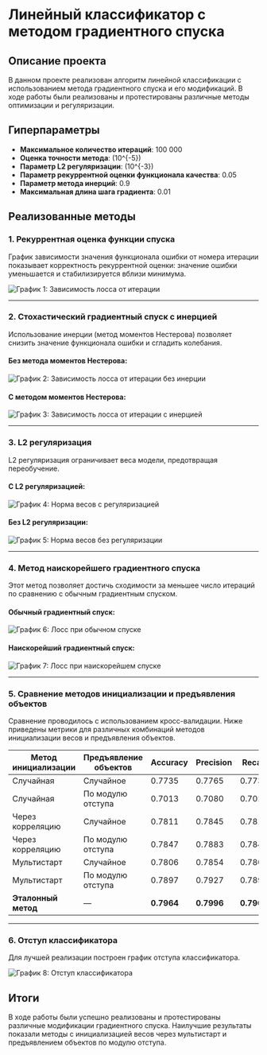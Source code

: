 # Линейный классификатор с методом градиентного спуска

## Описание проекта

В данном проекте реализован алгоритм линейной классификации с использованием метода градиентного спуска и его модификаций. В ходе работы были реализованы и протестированы различные методы оптимизации и регуляризации.

## Гиперпараметры

- **Максимальное количество итераций**: 100 000  
- **Оценка точности метода**: \(10^{-5}\)  
- **Параметр L2 регуляризации**: \(10^{-3}\)  
- **Параметр рекуррентной оценки функционала качества**: 0.05  
- **Параметр метода инерций**: 0.9  
- **Максимальная длина шага градиента**: 0.01  

## Реализованные методы

### 1. Рекуррентная оценка функции спуска

График зависимости значения функционала ошибки от номера итерации показывает корректность рекуррентной оценки: значение ошибки уменьшается и стабилизируется вблизи минимума.

![График 1: Зависимость лосса от итерации](media/image1.png)

---

### 2. Стохастический градиентный спуск с инерцией

Использование инерции (метод моментов Нестерова) позволяет снизить значение функционала ошибки и сгладить колебания.

#### Без метода моментов Нестерова:
![График 2: Зависимость лосса от итерации без инерции](media/image2.png)

#### С методом моментов Нестерова:
![График 3: Зависимость лосса от итерации с инерцией](media/image3.png)

---

### 3. L2 регуляризация

L2 регуляризация ограничивает веса модели, предотвращая переобучение.

#### С L2 регуляризацией:
![График 4: Норма весов с регуляризацией](media/image4.png)

#### Без L2 регуляризации:
![График 5: Норма весов без регуляризации](media/image5.png)

---

### 4. Метод наискорейшего градиентного спуска

Этот метод позволяет достичь сходимости за меньшее число итераций по сравнению с обычным градиентным спуском.

#### Обычный градиентный спуск:
![График 6: Лосс при обычном спуске](media/image6.png)

#### Наискорейший градиентный спуск:
![График 7: Лосс при наискорейшем спуске](media/image7.png)

---

### 5. Сравнение методов инициализации и предъявления объектов

Сравнение проводилось с использованием кросс-валидации. Ниже приведены метрики для различных комбинаций методов инициализации весов и предъявления объектов.

| Метод инициализации          | Предъявление объектов     | Accuracy | Precision | Recall | F1-score |
|------------------------------|---------------------------|----------|-----------|--------|-----------|
| Случайная                    | Случайное                 | 0.7735   | 0.7765    | 0.7735 | 0.7730    |
| Случайная                    | По модулю отступа         | 0.7013   | 0.7080    | 0.7013 | 0.6970    |
| Через корреляцию             | Случайное                 | 0.7811   | 0.7845    | 0.7811 | 0.7798    |
| Через корреляцию             | По модулю отступа         | 0.7847   | 0.7883    | 0.7847 | 0.7826    |
| Мультистарт                  | Случайное                 | 0.7806   | 0.7854    | 0.7806 | 0.7791    |
| Мультистарт                  | По модулю отступа         | 0.7897   | 0.7927    | 0.7897 | 0.7882    |
| **Эталонный метод**          | —                         | **0.7964** | **0.7996** | **0.7964** | **0.7952** |

---

### 6. Отступ классификатора

Для лучшей реализации построен график отступа классификатора.

![График 8: Отступ классификатора](media/image8.png)

## Итоги

В ходе работы были успешно реализованы и протестированы различные модификации градиентного спуска. Наилучшие результаты показали методы с инициализацией весов через мультистарт и предъявлением объектов по модулю отступа.